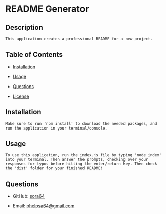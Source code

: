   # README Generator

  ## Description

    This application creates a professional README for a new project.

  ## Table of Contents

  - [Installation](#installation)
  - [Usage](#usage)
  
  
  - [Questions](#questions)
  - [License](#license)

  ## Installation

    Make sure to run 'npm install' to download the needed packages, and run the application in your terminal/console.

  ## Usage

    To use this application, run the index.js file by typing 'node index' into your terminal. Then answer the prompts, checking over your responses for typos before hitting the enter/return key. Then check the 'dist' folder for your finished README!

  ## Questions

  - GitHub: [sora64](https://github.com/sora64/)

  - Email: [phelpsa64@gmail.com](mailto:phelpsa64@gmail.com)